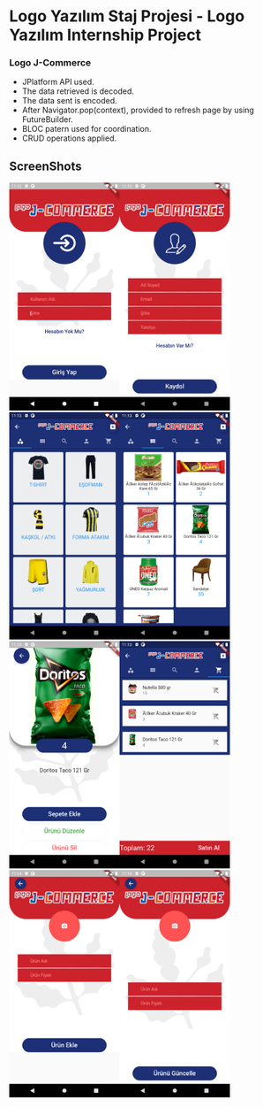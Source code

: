 # Logo Yazılım Staj Projesi - Logo Yazılım Internship Project

### Logo J-Commerce
- JPlatform API used.
- The data retrieved is decoded.
- The data sent is encoded.
- After Navigator.pop(context), provided to refresh page by using FutureBuilder.
- BLOC patern used for coordination.
- CRUD operations applied.


## ScreenShots

<img src="https://raw.githubusercontent.com/onursercanyilmaz/Flutter_API_Ecommerce/master/screenshots/login.png?token=ANVT7ZS5ZLLRG2OHNZBQ3ZLBDOOFA" width="200" heigth="400"
/><img src="https://raw.githubusercontent.com/onursercanyilmaz/Flutter_API_Ecommerce/master/screenshots/register.png?token=ANVT7ZRKC4XRMYLBQUDBKQ3BDOOLU" width="200" heigth="400"
/><img src="https://raw.githubusercontent.com/onursercanyilmaz/Flutter_API_Ecommerce/master/screenshots/categoriesTab.png?token=ANVT7ZVSMAC4JGTMX7O7ZLLBDOOP2" width="200" heigth="400"
/><img src="https://raw.githubusercontent.com/onursercanyilmaz/Flutter_API_Ecommerce/master/screenshots/productsTab.png?token=ANVT7ZV7TTNERGZ7H3EU7UTBDOOSU" width="200" heigth="400"
/><img src="https://raw.githubusercontent.com/onursercanyilmaz/Flutter_API_Ecommerce/master/screenshots/productDetails.png?token=ANVT7ZQMZX7EOVURKJLN65DBDOOR2" width="200" heigth="400"
/><img src="https://raw.githubusercontent.com/onursercanyilmaz/Flutter_API_Ecommerce/master/screenshots/cartTab.png?token=ANVT7ZUANLOLWWP3GX3DRXLBDOOOY" width="200" heigth="400"
/><img src="https://raw.githubusercontent.com/onursercanyilmaz/Flutter_API_Ecommerce/master/screenshots/addProduct.png?token=ANVT7ZWMGVT2SA3LEMSHLFLBDOONW" width="200" heigth="400"
/><img src="https://raw.githubusercontent.com/onursercanyilmaz/Flutter_API_Ecommerce/master/screenshots/editProduct.png?token=ANVT7ZQ64MU52I3NOK2K5VLBDOOQU" width="200" heigth="400"
/>
